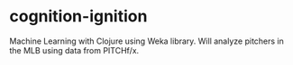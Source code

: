 cognition-ignition
==================

Machine Learning with Clojure using Weka library. Will analyze pitchers in the MLB using data from PITCHf/x. 
